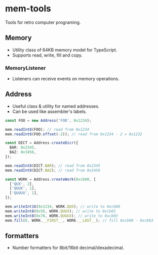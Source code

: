 # mem-tools

Tools for retro computer programing.

## Memory

- Utility class of 64KB memory model for TypeScript.
- Supports read, write, fill and copy.

### MemoryListener

- Listeners can receive events on memory operations.

## Address

- Useful class & utility for named addresses.
- Can be used like assembler's labels.

```typescript
const FOO = new Address('FOO', 0x1234);

mem.readInt8(FOO); // read from 0x1234
mem.readInt8(FOO.offset(-2)); // read from 0x1234 - 2 = 0x1232

const DICT = Address.createDicr({
  BAR: 0x2345,
  BAZ: 0x3456,
});

mem.readInt8(DICT.BAR); // read from 0x2345
mem.readInt8(DICT.BAZ); // read from 0x3456

const WORK = Address.createWork(0xcb00, [
  ['QUX', 2],
  ['QUUX', 1],
  ['QUUUX', 1],
]);

mem.writeInt16(0x1234, WORK.QUX); // write to 0xcb00
mem.writeInt8(0x56, WORK.QUUX); // write to 0xcb02
mem.writeInt8(0x78, WORK.QUUUX); // write to 0xcb03
mem.fill(0, WORK.__FIRST__, WORK.__LAST__); // fill 0xcb00 - 0xcb03
```

## formatters

- Number formatters for 8bit/16bit decimal/dexadecimal.
